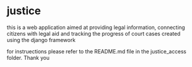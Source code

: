 # justice
this is a web application aimed at providing legal information, connecting citizens with legal aid and tracking the progress of court cases created using the django framework

for instruections please refer to the README.md file in the justice_access folder. Thank you
